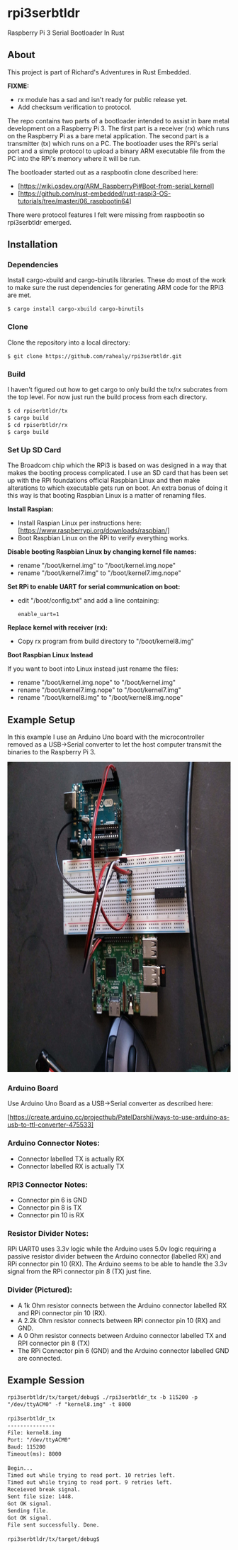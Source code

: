 # rpi3serbtldr

Raspberry Pi 3 Serial Bootloader In Rust

## About
This project is part of Richard's Adventures in Rust Embedded.

**FIXME:**

 * rx module has a sad and isn't ready for public release yet.
 * Add checksum verification to protocol.

The repo contains two parts of a bootloader intended to assist in bare metal development on a Raspberry Pi 3. The first part is a receiver (rx) which runs on the Raspberry Pi as a bare metal application. The second part is a transmitter (tx) which runs on a PC. The bootloader uses the RPi's serial port and a simple protocol to upload a binary ARM executable file from the PC into the RPi's memory where it will be run.

The bootloader started out as a raspbootin clone described here:

 * [https://wiki.osdev.org/ARM_RaspberryPi#Boot-from-serial_kernel]
 * [https://github.com/rust-embedded/rust-raspi3-OS-tutorials/tree/master/06_raspbootin64] 

There were protocol features I felt were missing from raspbootin so rpi3serbtldr emerged.

## Installation

### Dependencies

Install cargo-xbuild and cargo-binutils libraries. These do most of the work to make sure the rust dependencies for generating ARM code for the RPi3 are met.

```
$ cargo install cargo-xbuild cargo-binutils
```

### Clone

Clone the repository into a local directory:

```
$ git clone https://github.com/rahealy/rpi3serbtldr.git
```

### Build

I haven't figured out how to get cargo to only build the tx/rx subcrates from the top level. For now just run the build process from each directory. 

```
$ cd rpiserbtldr/tx
$ cargo build
$ cd rpiserbtldr/rx
$ cargo build
```

### Set Up SD Card

The Broadcom chip which the RPi3 is based on was designed in a way that makes the booting process complicated. I use an SD card that has been set up with the RPi foundations official Raspbian Linux and then make alterations to which executable gets run on boot. An extra bonus of doing it this way is that booting Raspbian Linux is a matter of renaming files.

**Install Raspian:**

 * Install Raspian Linux per instructions here: [https://www.raspberrypi.org/downloads/raspbian/]
 * Boot Raspbian Linux on the RPi to verify everything works.

**Disable booting Raspbian Linux by changing kernel file names:**

 * rename "/boot/kernel.img" to "/boot/kernel.img.nope"
 * rename "/boot/kernel7.img" to "/boot/kernel7.img.nope"

**Set RPi to enable UART for serial communication on boot:**

 * edit "/boot/config.txt" and add a line containing:
 
   ```
   enable_uart=1
   ```

**Replace kernel with receiver (rx):**

 * Copy rx program from build directory to "/boot/kernel8.img"

**Boot Raspbian Linux Instead**

If you want to boot into Linux instead just rename the files:

 * rename "/boot/kernel.img.nope" to "/boot/kernel.img"
 * rename "/boot/kernel7.img.nope" to "/boot/kernel7.img"
 * rename "/boot/kernel8.img" to "/boot/kernel8.img.nope"


## Example Setup

In this example I use an Arduino Uno board with the microcontroller removed as a USB->Serial converter to let the host computer transmit the binaries to the Raspberry Pi 3.

<img src="serial_setup.jpg" alt="Connections between the Raspberry Pi 3 and the Arduino Uno board" height="700" width="933"/>

### Arduino Board

Use Arduino Uno Board as a USB->Serial converter as described here:

[https://create.arduino.cc/projecthub/PatelDarshil/ways-to-use-arduino-as-usb-to-ttl-converter-475533]

### Arduino Connector Notes:

 * Connector labelled TX is actually RX
 * Connector labelled RX is actually TX

### RPI3 Connector Notes:

 * Connector pin 6 is GND
 * Connector pin 8 is TX
 * Connector pin 10 is RX

### Resistor Divider Notes:

RPi UART0 uses 3.3v logic while the Arduino uses 5.0v logic requiring a passive resistor divider between the Arduino connector (labelled RX) and RPi connector pin 10 (RX). The Arduino seems to be able to handle the 3.3v signal from the RPi connector pin 8 (TX) just fine.

### Divider (Pictured):

 * A 1k Ohm resistor connects between the Arduino connector labelled RX and RPi connector pin 10 (RX).
 * A 2.2k Ohm resistor connects between RPi connector pin 10 (RX) and GND.
 * A 0 Ohm resistor connects between Arduino connector labelled TX and RPI connector pin 8 (TX)
 * The RPi Connector pin 6 (GND) and the Arduino connector labelled GND are connected.
 
## Example Session

```
rpi3serbtldr/tx/target/debug$ ./rpi3serbtldr_tx -b 115200 -p "/dev/ttyACM0" -f "kernel8.img" -t 8000

rpi3serbtldr_tx
---------------
File: kernel8.img
Port: "/dev/ttyACM0"
Baud: 115200
Timeout(ms): 8000

Begin...
Timed out while trying to read port. 10 retries left.
Timed out while trying to read port. 9 retries left.
Receieved break signal.
Sent file size: 1448.
Got OK signal.
Sending file.
Got OK signal.
File sent successfully. Done.

rpi3serbtldr/tx/target/debug$
```
